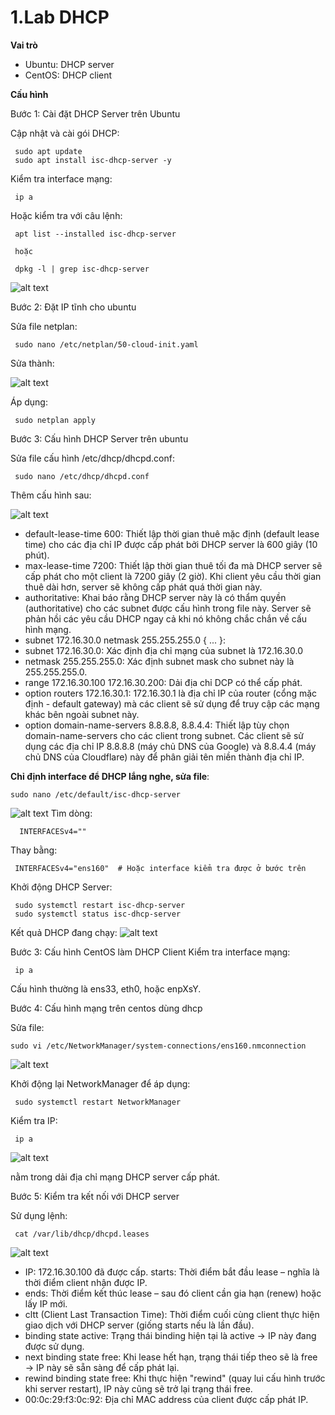# 1.Lab DHCP

**Vai trò**

- Ubuntu: DHCP server
- CentOS: DHCP client

**Cấu hình**

Bước 1: Cài đặt DHCP Server trên Ubuntu

Cập nhật và cài gói DHCP:

     sudo apt update
     sudo apt install isc-dhcp-server -y

Kiểm tra interface mạng:

     ip a

Hoặc kiểm tra với câu lệnh:

     apt list --installed isc-dhcp-server

     hoặc

     dpkg -l | grep isc-dhcp-server


![alt text](image-3.png)

Bước 2: Đặt IP tĩnh cho ubuntu

Sửa file netplan:

     sudo nano /etc/netplan/50-cloud-init.yaml


Sửa thành:

![alt text](image-4.png)

Áp dụng:

     sudo netplan apply

Bước 3: Cấu hình DHCP Server trên ubuntu

Sửa file cấu hình /etc/dhcp/dhcpd.conf:

     sudo nano /etc/dhcp/dhcpd.conf

Thêm cấu hình sau:

 ![alt text](image-5.png)

- default-lease-time 600: Thiết lập thời gian thuê mặc định (default lease time) cho các địa chỉ IP được cấp phát bởi DHCP server là 600 giây (10 phút).
- max-lease-time 7200: Thiết lập thời gian thuê tối đa mà DHCP server sẽ cấp phát cho một client là 7200 giây (2 giờ). Khi client yêu cầu thời gian thuê dài hơn, server sẽ không cấp phát quá thời gian này.
- authoritative: Khai báo rằng DHCP server này là có thẩm quyền (authoritative) cho các subnet được cấu hình trong file này. Server sẽ phản hồi các yêu cầu DHCP ngay cả khi nó không chắc chắn về cấu hình mạng.
- subnet 172.16.30.0 netmask 255.255.255.0 { ... }:
- subnet 172.16.30.0: Xác định địa chỉ mạng của subnet là 172.16.30.0
- netmask 255.255.255.0: Xác định subnet mask cho subnet này là 255.255.255.0.
- range 172.16.30.100 172.16.30.200: Dải địa chỉ DCP có thể cấp phát.
- option routers 172.16.30.1: 172.16.30.1 là địa chỉ IP của router (cổng mặc định - default gateway) mà các client sẽ sử dụng để truy cập các mạng khác bên ngoài subnet này.
- option domain-name-servers 8.8.8.8, 8.8.4.4: Thiết lập tùy chọn domain-name-servers cho các client trong subnet. Các client sẽ sử dụng các địa chỉ IP 8.8.8.8 (máy chủ DNS của Google) và 8.8.4.4 (máy chủ DNS của Cloudflare) này để phân giải tên miền thành địa chỉ IP.

**Chỉ định interface để DHCP lắng nghe, sửa file**:

    sudo nano /etc/default/isc-dhcp-server

![alt text](image-6.png)
Tìm dòng:

      INTERFACESv4=""

Thay bằng:

     INTERFACESv4="ens160"  # Hoặc interface kiểm tra được ở bước trên
Khởi động DHCP Server:

     sudo systemctl restart isc-dhcp-server
     sudo systemctl status isc-dhcp-server

Kết quả DHCP đang chạy:
![alt text](image-2.png)

Bước 3: Cấu hình CentOS làm DHCP Client
Kiểm tra interface mạng:

     ip a

Cấu hình thường là ens33, eth0, hoặc enpXsY.

Bước 4: Cấu hình mạng trên centos dùng dhcp

Sửa file:

    sudo vi /etc/NetworkManager/system-connections/ens160.nmconnection

![alt text](image.png)

Khởi động lại NetworkManager để áp dụng:

     sudo systemctl restart NetworkManager

Kiểm tra IP:

     ip a

![alt text](image-1.png)

nằm trong dải địa chỉ mạng DHCP server cấp phát.

Bước 5: Kiểm tra kết nối với DHCP server

Sử dụng lệnh:

     cat /var/lib/dhcp/dhcpd.leases


![alt text](image-7.png)

- IP: 172.16.30.100 đã được cấp.
starts: Thời điểm bắt đầu lease – nghĩa là thời điểm client nhận được IP.
- ends: Thời điểm kết thúc lease – sau đó client cần gia hạn (renew) hoặc lấy IP mới.
- cltt (Client Last Transaction Time): Thời điểm cuối cùng client thực hiện giao dịch với DHCP server (giống starts nếu là lần đầu).
- binding state active: Trạng thái binding hiện tại là active → IP này đang được sử dụng.
- next binding state free: Khi lease hết hạn, trạng thái tiếp theo sẽ là free → IP này sẽ sẵn sàng để cấp phát lại.
- rewind binding state free: Khi thực hiện "rewind" (quay lui cấu hình trước khi server restart), IP này cũng sẽ trở lại trạng thái free.
- 00:0c:29:f3:0c:92: Địa chỉ MAC address của client được cấp phát IP.


